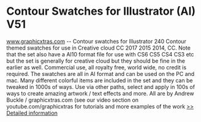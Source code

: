 # Contour Swatches for Illustrator (AI) V51
www.graphicxtras.com -- Contour swatches for Illustrator
240 Contour themed swatches for use in Creative cloud CC 2017 2015 2014, CC. Note that the set also have a AI10 format file for use with CS6 CS5 CS4 CS3 etc but the set is generally for creative cloud but they should be fine in the earlier as well. Commercial use, all royalty free, world wide, no credit is required. The swatches are all in AI format and can be used on the PC and mac. Many different colorful items are included in the set and they can be tweaked in 1000s of ways. Use via other paths, select and apply in 100s of ways to create amazing artwork / text effects and more. All are by Andrew Buckle / graphicxtras.com (see our video section on youtube.com/graphicxtras for tutorials and more examples of the work
[>> Detailed information](https://secure.shareit.com/shareit/product.html?productid=300662314&affiliateid=200057808)
